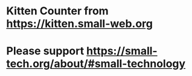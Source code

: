 # Kitten Counter from https://kitten.small-web.org
# Please support https://small-tech.org/about/#small-technology
